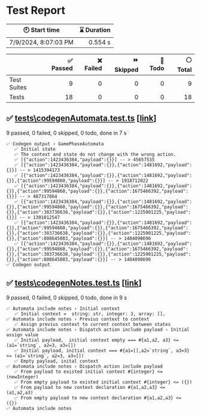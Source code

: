 # Test Report

| 🕙 Start time        | ⌛ Duration |
| -------------------- | ----------: |
| 7/9/2024, 8:07:03 PM |     0.554 s |

|             | ✅ Passed | ❌ Failed | ⏩ Skipped | 🚧 Todo | ⚪ Total |
| ----------- | --------: | --------: | ---------: | ------: | -------: |
| Test Suites |         9 |         0 |          0 |       0 |        9 |
| Tests       |        18 |         0 |          0 |       0 |       18 |

## ✅ <a id="file0" href="#file0">**tests**\codegenAutomata.test.ts</a> [[link](https://github.com/octaharon/yantrix/blob/67320e5b35d53033fe5edbc20cb345df271b2c91/packages\codegen/__tests__\codegenAutomata.test.ts)]

9 passed, 0 failed, 0 skipped, 0 todo, done in 7 s

```
✅ Codegen output › GamePhaseAutomata
   ✅ Initial state
   ✅ The context and state do not change with the wrong action.
   ✅ [{"action":1423436384,"payload":{}}] -- > 45657535
   ✅ [{"action":1423436384,"payload":{}},{"action":1481692,"payload":{}}] -- > 1415394173
   ✅ [{"action":1423436384,"payload":{}},{"action":1481692,"payload":{}},{"action":99594860,"payload":{}}] -- > 1918712022
   ✅ [{"action":1423436384,"payload":{}},{"action":1481692,"payload":{}},{"action":99594860,"payload":{}},{"action":1675466392,"payload":{}}] -- > 487317864
   ✅ [{"action":1423436384,"payload":{}},{"action":1481692,"payload":{}},{"action":99594860,"payload":{}},{"action":1675466392,"payload":{}},{"action":383736638,"payload":{}},{"action":1225901225,"payload":{}}] -- > 1301012547
   ✅ [{"action":1423436384,"payload":{}},{"action":1481692,"payload":{}},{"action":99594860,"payload":{}},{"action":1675466392,"payload":{}},{"action":383736638,"payload":{}},{"action":1225901225,"payload":{}},{"action":808645083,"payload":{}}] -- > 1404098696
   ✅ [{"action":1423436384,"payload":{}},{"action":1481692,"payload":{}},{"action":99594860,"payload":{}},{"action":1675466392,"payload":{}},{"action":383736638,"payload":{}},{"action":1225901225,"payload":{}},{"action":808645083,"payload":{}}] -- > 1404098696
✅ Codegen output
```

## ✅ <a id="file1" href="#file1">**tests**\codegenNotes.test.ts</a> [[link](https://github.com/octaharon/yantrix/blob/67320e5b35d53033fe5edbc20cb345df271b2c91/packages\codegen/__tests__\codegenNotes.test.ts)]

9 passed, 0 failed, 0 skipped, 0 todo, done in 9 s

```
✅ Automata include notes › Initial context
   ✅ Initial context =  string: str, integer: 3, array: [],
✅ Automata include notes › Previus context to context
   ✅ Assign previus context to current context between states
✅ Automata include notes › Dispatch action include payload › Initial assign value
   ✅ Initial payload,  initial context empty === #{a1,a2, a3} <= (a1=`string`, a2=3, a3=[])
   ✅ Initial payload, initial context === #{a1=[],a2=`string`, a3=3} <= (a1=`string`, a2=3, a3=[])
   ✅ Empty payload, inital context
✅ Automata include notes › Dispatch action include payload
   ✅ From payload to existed initial context #{integer} <= (newInteger)
   ✅ From empty payload to existed initial context #{integer} <= ({})
   ✅ From payload to new context declaration #{a1,a2,a3} <= (a1,a2,a3)
   ✅ From empty payload to new context declaration #{a1,a2,a3} <= ({})
✅ Automata include notes
```
